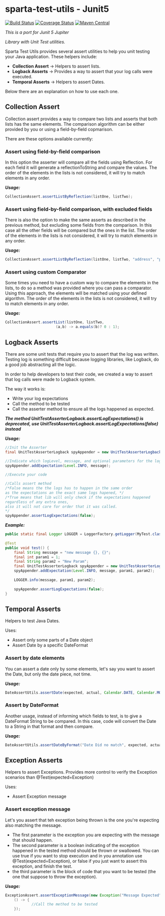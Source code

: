 # sparta-test-utils - Junit5 
[![Build Status](https://travis-ci.org/SpartaTech/sparta-test-utils-junit5.svg?branch=master)](https://travis-ci.org/SpartaTech/sparta-test-utils-junit5)
[![Coverage Status](https://coveralls.io/repos/github/SpartaTech/sparta-test-utils-junit5/badge.svg?branch=master)](https://coveralls.io/github/SpartaTech/sparta-test-utils-junit5?branch=master)
[![Maven Central](https://maven-badges.herokuapp.com/maven-central/com.github.spartatech/sparta-test-utils-junit5/badge.svg?style=flat-square)](https://maven-badges.herokuapp.com/maven-central/com.github.spartatech/sparta-test-utils-junit5/)

_*This is a port for Junit 5 Jupiter*_

*Library with Unit Test utilities.*

Sparta Test Utils provides several assert utilities to help you unit testing your Java application. These helpers include: 

* **Collection Assert** -> Helpers to assert lists.
* **Logback Asserts** -> Provides a way to assert that your log calls were executed.
* **Temporal Asserts** -> Helpers to assert Dates.

Below there are an explanation on how to use each one.

## Collection Assert
Collection assert provides a way to compare two lists and asserts that both lists has the same elements. The comparison algorithm can be either provided by you or using a field-by-field copmarison.

There are these options available currently:

### Assert using field-by-field comparison
In this option the asserter will compare all the fields using Reflection. For each field it will generate a reflectionToString and compare the values. 
The order of the elements in the lists is not considered, it will try to match elements in any order.

***Usage:***

~~~Java
CollectionAssert.assertListByReflection(listOne, listTwo);
~~~

### Assert using field-by-field comparison, with excluded fields
There is also the option to make the same asserts as described in the previous method, but excluding some fields from the comparison. In this case all the other fields will be compared but the ones in the list. 
The order of the elements in the lists is not considered, it will try to match elements in any order.

***Usage:***

~~~Java
CollectionAssert.assertListByReflection(listOne, listTwo, "address", "password");
~~~

### Assert using custom Comparator
Some times you need to have a custom way to compare the elements in the lists, to do so a method was provided where you can pass a comparator. Using this approach, the elements will be matched using your defined algorithm.
The order of the elements in the lists is not considered, it will try to match elements in any order.

***Usage:***

~~~Java
CollectionAssert.assertList(listOne, listTwo, 
                       (a,b) -> a.equals(b)? 0 : 1);
~~~

## Logback Asserts
There are some unit tests that require you to assert that the log was written. Testing log is something difficult because logging libraries, like Logback, do a good job abstracting all the logic.

In order to help developers to test their code, we created a way to assert that log calls were made to Logback system. 

The way it works is: 

* Write your log expectations
* Call the method to be tested
* Call the asserter method to ensure all the logs happened as expected. 

***The method UnitTestAsserterLogback.assertLogExpectations() is deprecated, use UnitTestAsserterLogback.assertLogExpectations(false) instead***



***Usage:***

~~~Java
//Init the Asserter
final UnitTestAsserterLogback spyAppender = new UnitTestAsserterLogback(<<You Class or Logger>>);

//Indicate which logLevel, message, and optional parameters for the log should happen
spyAppender.addExpectation(Level.INFO, message);
        
//Execute your code

//Calls assert method
/*False means the the logs has to happen in the same order 
as the expectations an the exact same logs hapened, */
/*True means that lib will only check if the expectations happened 
regardless of any extra ones, 
also it will not care for order that it was called.
*/
spyAppender.assertLogExpectations(false);
~~~

***Example:***

~~~Java
public static final Logger LOGGER = LoggerFactory.getLogger(MyTest.class);
    
@Test
public void test() {
	final String message = "new message {}, {}";
	final int param1 = 1;
	final String param2 = "New Param";
	final UnitTestAsserterLogback spyAppender = new UnitTestAsserterLogback(this.getClass());
	spyAppender.addExpectation(Level.INFO, message, param1, param2);
	
	LOGGER.info(message, param1, param2);
	
	spyAppender.assertLogExpectations(false);
}
~~~

## Temporal Asserts
Helpers to test Java Dates. 

Uses:

* Assert only some parts of a Date object
* Assert Date by a specific DateFormat

### Assert by date elements

You can assert a date only by some elements, let's say you want to assert the Date, but only the date piece, not time. 

***Usage:***

~~~Java
DateAssertUtils.assertDate(expected, actual, Calendar.DATE, Calendar.MONTH, Calendar.YEAR);
~~~

### Assert by DateFormat

Another usage, instead of informing which fields to test, is to give a DateFormat String to be compared. In this case, code will convert the Date to a String in that format and then compare.

***Usage:***

~~~Java
DateAssertUtils.assertDateByFormat("Date Did no match", expected, actual, "yyyy-MM-dd HH:mm:ss");
~~~

## Exception Asserts

Helpers to assert Exceptions. Provides more control to verify the Exception scenarios than @Test(expected=Exception)

Uses:

* Assert Exception message

### Assert exception message

Let's you assert that teh exception being thrown is the one you're expecting also matching the message.

* The first parameter is the exception you are expecting with the message that should happen.
* The second parameter is a boolean indicating of the exception happened in the tested method should be thrown or swallowed. You can use true if you want to stop execution and in you annotation use @Test(expected=Exception), or false if you just want to assert this exception, and finish the test.
* the third parameter is the block of code that you want to be tested (the one that suppose to throw the exception).

***Usage:***

~~~Java
ExceptionAssert.assertExceptionMessage(new Exception("Message Expected"), false, 
	() -> {
			//Call the method to be tested
	});
~~~
